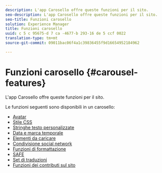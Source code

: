 ```yaml
---
description: L'app Carosello offre queste funzioni per il sito.
seo-description: L'app Carosello offre queste funzioni per il sito.
seo-title: Funzioni carosello
solution: Experience Manager
title: Funzioni carosello
uuid: c 5 c 95675-d 7 ca -4677-b 293-16 de 5 ccf 0022
translation-type: tm+mt
source-git-commit: 09011bac06f4a1c39836455f9d16654952184962

---
```



# Funzioni carosello {#carousel-features}

L&#39;app Carosello offre queste funzioni per il sito.

Le funzioni seguenti sono disponibili in un carosello:

* [Avatar](/help/using/c-features-livefyre/c-styling-features/c-avatars.md#c_avatars)
* [Stile CSS](/help/using/c-features-livefyre/c-styling-features/c-css-styling-branding.md#c_css_styling_branding)
* [Stringhe testo personalizzate](/help/using/c-features-livefyre/c-custom-text-strings.md#c_custom_text_strings)
* [Data e marca temporale](/help/using/c-features-livefyre/c-styling-features/c-date-and-timestamp.md#c_date_and_timestamp)
* [Elementi da caricare](/help/using/c-features-livefyre/c-content-behavior-features/c-content-behavior-features.md#section_q5w_mzl_d1b)
* [Condivisione social network](/help/using/c-features-livefyre/c-social-sharing/c-social-sharing.md#c_social_sharing)
* [Funzioni di formattazione](/help/using/c-features-livefyre/c-styling-features/c-styling-features.md#c_styling_features)
* [SAFE](/help/using/c-features-livefyre/c-about-moderation/c-moderation.md#c_moderation)
* [Set di traduzioni](/help/using/c-settings-other/c-translation-sets/c-translation-sets.md#c_translation_sets)
* [Funzioni dei contributi sul sito](/help/using/c-features-livefyre/c-on-site-contribution-features.md#section_vzs_t2s_d1b)

